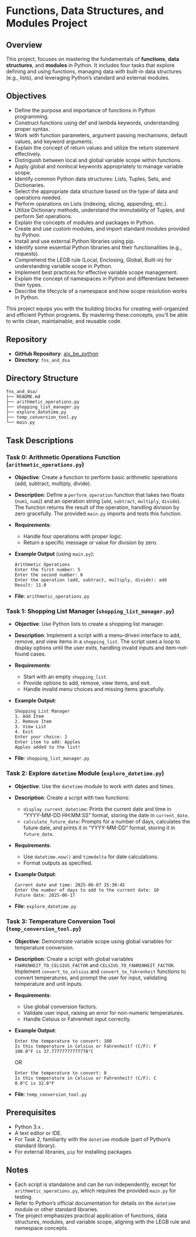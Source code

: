 # Functions, Data Structures, and Modules Project

## Overview
This project, focuses on mastering the fundamentals of **functions**, **data structures**, and **modules** in Python. It includes four tasks that explore defining and using functions, managing data with built-in data structures (e.g., lists), and leveraging Python’s standard and external modules.

## Objectives
- Define the purpose and importance of functions in Python programming.
- Construct functions using def and lambda keywords, understanding proper syntax.
- Work with function parameters, argument passing mechanisms, default values, and keyword arguments.
- Explain the concept of return values and utilize the return statement effectively.
- Distinguish between local and global variable scope within functions.
- Apply global and nonlocal keywords appropriately to manage variable scope.
- Identify common Python data structures: Lists, Tuples, Sets, and Dictionaries.
- Select the appropriate data structure based on the type of data and operations needed.
- Perform operations on Lists (indexing, slicing, appending, etc.).
- Utilize Dictionary methods, understand the immutability of Tuples, and perform Set operations.
- Explain the concepts of modules and packages in Python.
- Create and use custom modules, and import standard modules provided by Python.
- Install and use external Python libraries using pip.
- Identify some essential Python libraries and their functionalities (e.g., requests).
- Comprehend the LEGB rule (Local, Enclosing, Global, Built-in) for understanding variable scope in Python.
- Implement best practices for effective variable scope management.
- Explain the concept of namespaces in Python and differentiate between their types.
- Describe the lifecycle of a namespace and how scope resolution works in Python.

This project equips you with the building blocks for creating well-organized and efficient Python programs. By mastering these concepts, you’ll be able to write clean, maintainable, and reusable code.

## Repository
- **GitHub Repository**: [alx_be_python](https://github.com/BunnyeNyash/alx_be_python.git)
- **Directory**: `fns_and_dsa`

## Directory Structure
```
fns_and_dsa/
├── README.md
├── arithmetic_operations.py
├── shopping_list_manager.py
├── explore_datetime.py
├── temp_conversion_tool.py
└── main.py
```

## Task Descriptions

### Task 0: Arithmetic Operations Function (`arithmetic_operations.py`)
- **Objective**: Create a function to perform basic arithmetic operations (add, subtract, multiply, divide).
- **Description**: Define a `perform_operation` function that takes two floats (`num1`, `num2`) and an operation string (`add`, `subtract`, `multiply`, `divide`). The function returns the result of the operation, handling division by zero gracefully. The provided `main.py` imports and tests this function.
- **Requirements**:
  - Handle four operations with proper logic.
  - Return a specific message or value for division by zero.
    
- **Example Output** (using `main.py`):
  ```
  Arithmetic Operations
  Enter the first number: 5
  Enter the second number: 6
  Enter the operation (add, subtract, multiply, divide): add
  Result: 11.0
  ```
- **File**: `arithmetic_operations.py`

### Task 1: Shopping List Manager (`shopping_list_manager.py`)
- **Objective**: Use Python lists to create a shopping list manager.
- **Description**: Implement a script with a menu-driven interface to add, remove, and view items in a `shopping_list`. The script uses a loop to display options until the user exits, handling invalid inputs and item-not-found cases.
- **Requirements**:
  - Start with an empty `shopping_list`.
  - Provide options to add, remove, view items, and exit.
  - Handle invalid menu choices and missing items gracefully.
    
- **Example Output**:
  ```
  Shopping List Manager
  1. Add Item
  2. Remove Item
  3. View List
  4. Exit
  Enter your choice: 1
  Enter item to add: Apples
  Apples added to the list!
  ```
- **File**: `shopping_list_manager.py`

### Task 2: Explore `datetime` Module (`explore_datetime.py`)
- **Objective**: Use the `datetime` module to work with dates and times.
- **Description**: Create a script with two functions:
  - `display_current_datetime`: Prints the current date and time in “YYYY-MM-DD HH:MM:SS” format, storing the date in `current_date`.
  - `calculate_future_date`: Prompts for a number of days, calculates the future date, and prints it in “YYYY-MM-DD” format, storing it in `future_date`.
- **Requirements**:
  - Use `datetime.now()` and `timedelta` for date calculations.
  - Format outputs as specified.
    
- **Example Output**:
  ```
  Current date and time: 2025-06-07 15:30:45
  Enter the number of days to add to the current date: 10
  Future date: 2025-06-17
  ```
- **File**: `explore_datetime.py`

### Task 3: Temperature Conversion Tool (`temp_conversion_tool.py`)
- **Objective**: Demonstrate variable scope using global variables for temperature conversion.
- **Description**: Create a script with global variables `FAHRENHEIT_TO_CELSIUS_FACTOR` and `CELSIUS_TO_FAHRENHEIT_FACTOR`. Implement `convert_to_celsius` and `convert_to_fahrenheit` functions to convert temperatures, and prompt the user for input, validating temperature and unit inputs.
- **Requirements**:
  - Use global conversion factors.
  - Validate user input, raising an error for non-numeric temperatures.
  - Handle Celsius or Fahrenheit input correctly.
    
- **Example Output**:
  ```
  Enter the temperature to convert: 100
  Is this temperature in Celsius or Fahrenheit? (C/F): F
  100.0°F is 37.77777777777778°C
  ```

  OR
  ```
  Enter the temperature to convert: 0
  Is this temperature in Celsius or Fahrenheit? (C/F): C
  0.0°C is 32.0°F
  ```
- **File**: `temp_conversion_tool.py`

## Prerequisites
- Python 3.x .
- A text editor or IDE.
- For Task 2, familiarity with the `datetime` module (part of Python’s standard library).
- For external libraries, `pip` for installing packages.

## Notes
- Each script is standalone and can be run independently, except for `arithmetic_operations.py`, which requires the provided `main.py` for testing.
- Refer to Python’s official documentation for details on the `datetime` module or other standard libraries.
- The project emphasizes practical application of functions, data structures, modules, and variable scope, aligning with the LEGB rule and namespace concepts.
